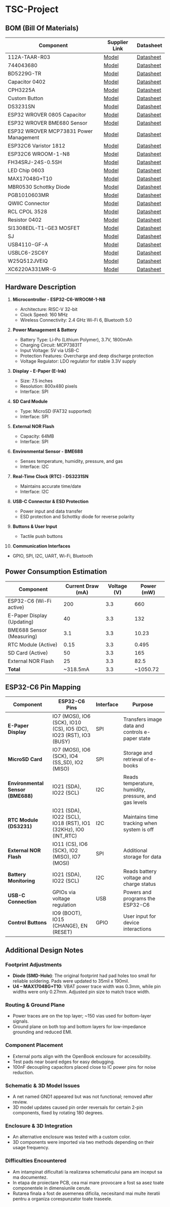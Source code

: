 # TSC-Project

## BOM (Bill Of Materials)

| Component             | Supplier Link                                                                                             | Datasheet                                                                                         |
|-----------------------|-----------------------------------------------------------------------------------------------------------|----------------------------------------------------------------------------------------------------|
| 112A-TAAR-R03         | [Model](https://store.comet.srl.ro/Catalogue/Product/43497/)                                             | [Datasheet](https://www.snapeda.com/parts/112A-TAAR-R03/Attend/datasheet/)                        |
| 744043680             | [Model](https://ro.mouser.com/ProductDetail/Wurth-Elektronik/744043680?qs=PGXP4M47uW6VkZq%252BkzjrHA%3D%3D)| [Datasheet](https://www.we-online.com/components/products/datasheet/744043680.pdf)                |
| BD5229G-TR            | [Model](https://componentsearchengine.com/part-view/BD5229G-TR/ROHM%20Semiconductor)                     | [Datasheet](https://fscdn.rohm.com/en/products/databook/datasheet/ic/power/voltage_detector/bd52xxg-e.pdf) |
| Capacitor 0402        | [Model](https://ro.mouser.com/c/passive-components/capacitors/ceramic-capacitors/?q=CC0402&srsltid=AfmBOoogjqwwed3xvp6V5-bfVkRuawirfMcnAC47L-UQdC3mnXJk097M) | [Datasheet](https://componentsearchengine.com/Datasheets/2/CC0402MRX5R5BB106.pdf)                  |
| CPH3225A              | [Model](https://www.snapeda.com/parts/CPH3225A/Seiko+Instruments/view-part/?ref=snap)                    | [Datasheet](https://www.snapeda.com/parts/CPH3225A/Seiko%20Instruments/datasheet/)                |
| Custom Button         | [Model](https://industry.panasonic.com/global/en/products/control/switch/light-touch/number/evqpuj02k)    | [Datasheet](https://industry.panasonic.com/global/en/downloads?tab=catalog&small_g_cd=203&part_no=EVQPUJ02K) |
| DS3231SN              | [Model](https://www.snapeda.com/parts/DS3231SN%23/Analog+Devices/view-part/?ref=eda)                    | [Datasheet](https://www.snapeda.com/parts/DS3231SN%23/Analog%20Devices/datasheet/)                |
| ESP32 WROVER 0805 Capacitor | [Model]()                                                                                          | [Datasheet]()                                                                                      |
| ESP32 WROVER BME680 Sensor | [Model](https://www.snapeda.com/parts/BME680/Bosch/view-part/?welcome=home)                        | [Datasheet](https://www.bosch-sensortec.com/media/boschsensortec/downloads/datasheets/bst-bme680-ds001.pdf) |
| ESP32 WROVER MCP73831 Power Management | [Model](https://www.snapeda.com/parts/BME680/Bosch/view-part/?welcome=home)             | [Datasheet](https://www.snapeda.com/parts/MCP73831T-2ACI/OT/Microchip/datasheet/)                  |
| ESP32C6 Varistor 1812 | [Model]()                                                                                                | [Datasheet]()                                                                                      |
| ESP32C6 WROOM-1-N8    | [Model](https://www.snapeda.com/parts/ESP32-C6-WROOM-1-N8/Espressif+Systems/view-part/?ref=eda)         | [Datasheet](https://www.snapeda.com/parts/ESP32-C6-WROOM-1-N8/Espressif%20Systems/datasheet/)      |
| FH34SRJ-24S-0.5SH     | [Model](https://ro.mouser.com/ProductDetail/Hirose-Connector/FH34SRJ-24S-0.5SH99?qs=vcbW%252B4%252BSTIpKBl5ap9J8Fw%3D%3D) | [Datasheet](https://www.snapeda.com/parts/FH34SRJ-24S-0.5SH(99)/Hirose%20Connector/datasheet/)    |
| LED Chip 0603         | [Model](https://www.snapeda.com/parts/KP-1608SURCK/Kingbright/view-part/?ref=search&t=LED%200603)        | [Datasheet](https://www.snapeda.com/parts/KP-1608SURCK/Kingbright/datasheet/)                     |
| MAX17048G+T10         | [Model](https://www.snapeda.com/parts/MAX17048G+T10/Analog+Devices/view-part/?ref=eda)                  | [Datasheet](https://www.snapeda.com/parts/MAX17048G+T10/Analog%20Devices/datasheet/)              |
| MBR0530 Schottky Diode| [Model](https://www.snapeda.com/parts/MBR0530/Onsemi/view-part/?ref=snap)                               | [Datasheet](https://www.snapeda.com/parts/MBR0530/ON%20Semiconductor/datasheet/)                   |
| PGB1010603MR          | [Model](https://www.snapeda.com/parts/PGB1010603MR/Littelfuse/view-part/?ref=eda)                       | [Datasheet](https://www.snapeda.com/parts/PGB1010603MR/Littelfuse%20Inc./datasheet/)               |
| QWIIC Connector       | [Model](https://www.snapeda.com/parts/PRT-14417/SparkFun/view-part/)                                    | [Datasheet](https://www.snapeda.com/parts/PRT-14417/SparkFun%20Electronics/datasheet/)             |
| RCL CPOL 3528         | [Model](https://www.snapeda.com/parts/CPH3225A/Seiko+Instruments/view-part/?ref=eda)                    | [Datasheet](https://s3.amazonaws.com/snapeda/datasheet/TAJB475K025RNJ_AVX.pdf)                     |
| Resistor 0402         | [Model](https://grabcad.com/library/resistor-0402-1)                                                     | [Datasheet](https://www.yageo.com/upload/media/product/products/datasheet/rchip/PYu-RC_Group_51_RoHS_L_12.pdf) |
| SI1308EDL-T1-GE3 MOSFET | [Model](https://www.snapeda.com/parts/SI1308EDL-T1-GE3/Vishay+Siliconix/view-part/?welcome=home&ref=eda) | [Datasheet](https://www.snapeda.com/parts/SI1308EDL-T1-GE3/Vishay%20Siliconix/datasheet/)         |
| SJ                    | [Model](https://grabcad.com/library/solder-jumpers-1)                                                    | [Datasheet]()                                                                                      |
| USB4110-GF-A          | [Model](https://componentsearchengine.com/part-view/USB4110-GF-A/GCT%20(GLOBAL%20CONNECTOR%20TECHNOLOGY))| [Datasheet](https://gct.co/files/drawings/usb4110.pdf)                                             |
| USBLC6-2SC6Y          | [Model](https://www.snapeda.com/parts/USBLC6-2SC6Y/STMicroelectronics/view-part/?welcome=home&ref=eda)  | [Datasheet](https://www.snapeda.com/parts/USBLC6-2SC6Y/STMicroelectronics/datasheet/)              |
| W25Q512JVEIQ          | [Model](https://www.snapeda.com/parts/W25Q512JVEIQ/Winbond+Electronics/view-part/?ref=eda)              | [Datasheet](https://www.winbond.com/resource-files/W25Q512JV%20SPI%20RevB%2006252019%20KMS.pdf)    |
| XC6220A331MR-G        | [Model](https://componentsearchengine.com/part-view/XC6220A331MR-G/Torex)                                | [Datasheet](https://product.torexsemi.com/system/files/series/xc6220.pdf)                          |

## Hardware Description

1. **Microcontroller - ESP32-C6-WROOM-1-N8**  
   - Architecture: RISC-V 32-bit  
   - Clock Speed: 160 MHz  
   - Wireless Connectivity: 2.4 GHz Wi-Fi 6, Bluetooth 5.0  

2. **Power Management & Battery**  
   - Battery Type: Li-Po (Lithium Polymer), 3.7V, 1800mAh  
   - Charging Circuit: MCP73831T  
   - Input Voltage: 5V via USB-C  
   - Protection Features: Overcharge and deep discharge protection  
   - Voltage Regulator: LDO regulator for stable 3.3V supply  

3. **Display - E-Paper (E-Ink)**  
   - Size: 7.5 inches  
   - Resolution: 800x480 pixels  
   - Interface: SPI  

4. **SD Card Module**  
   - Type: MicroSD (FAT32 supported)  
   - Interface: SPI  

5. **External NOR Flash**  
   - Capacity: 64MB  
   - Interface: SPI  

6. **Environmental Sensor - BME688**  
   - Senses temperature, humidity, pressure, and gas  
   - Interface: I2C  

7. **Real-Time Clock (RTC) - DS3231SN**  
   - Maintains accurate time/date  
   - Interface: I2C  

8. **USB-C Connector & ESD Protection**  
   - Power input and data transfer  
   - ESD protection and Schottky diode for reverse polarity  

9. **Buttons & User Input**  
   - Tactile push buttons  

10. **Communication Interfaces**  
   - GPIO, SPI, I2C, UART, Wi-Fi, Bluetooth  

## Power Consumption Estimation

| Component                | Current Draw (mA) | Voltage (V) | Power (mW) |
|--------------------------|------------------|-------------|------------|
| ESP32-C6 (Wi-Fi active)  | 200              | 3.3         | 660        |
| E-Paper Display (Updating) | 40             | 3.3         | 132        |
| BME688 Sensor (Measuring)  | 3.1            | 3.3         | 10.23      |
| RTC Module (Active)      | 0.15            | 3.3         | 0.495      |
| SD Card (Active)         | 50              | 3.3         | 165        |
| External NOR Flash       | 25              | 3.3         | 82.5       |
| **Total**                | ~318.5mA        | 3.3         | ~1050.72   |

## ESP32-C6 Pin Mapping

| Component                      | ESP32-C6 Pins                           | Interface | Purpose                                                    |
|--------------------------------|-----------------------------------------|----------|------------------------------------------------------------|
| **E-Paper Display**            | IO7 (MOSI), IO6 (SCK), IO10 (CS), IO5 (DC), IO23 (RST), IO3 (BUSY) | SPI  | Transfers image data and controls e-paper state           |
| **MicroSD Card**               | IO7 (MOSI), IO6 (SCK), IO4 (SS_SD), IO2 (MISO)                   | SPI  | Storage and retrieval of e-books                          |
| **Environmental Sensor (BME688)** | IO21 (SDA), IO22 (SCL)                | I2C      | Reads temperature, humidity, pressure, and gas levels     |
| **RTC Module (DS3231)**        | IO21 (SDA), IO22 (SCL), IO18 (RST), IO1 (32KHz), IO0 (INT_RTC)    | I2C      | Maintains time tracking when system is off                |
| **External NOR Flash**         | IO11 (CS), IO6 (SCK), IO2 (MISO), IO7 (MOSI)                      | SPI  | Additional storage for data                               |
| **Battery Monitoring**         | IO21 (SDA), IO22 (SCL)                | I2C      | Reads battery voltage and charge status                   |
| **USB-C Connection**           | GPIOs via voltage regulation           | USB      | Powers and programs the ESP32-C6                          |
| **Control Buttons**            | IO9 (BOOT), IO15 (CHANGE), EN (RESET)  | GPIO     | User input for device interactions                        |

## Additional Design Notes

### Footprint Adjustments
- **Diode (SMD-Hole)**: The original footprint had pad holes too small for reliable soldering. Pads were updated to 35mil x 190mil.  
- **U4 – MAX17048G+T10**: VBAT power trace width was 0.3mm, while pin widths were only 0.27mm. Adjusted pin size to match trace width.

### Routing & Ground Plane
- Power traces are on the top layer; ~150 vias used for bottom-layer signals.  
- Ground plane on both top and bottom layers for low-impedance grounding and reduced EMI.

### Component Placement
- External ports align with the OpenBook enclosure for accessibility.  
- Test pads near board edges for easy debugging.  
- 100nF decoupling capacitors placed close to IC power pins for noise reduction.

### Schematic & 3D Model Issues
- A net named GND1 appeared but was not functional; removed after review.  
- 3D model updates caused pin order reversals for certain 2-pin components, fixed by rotating 180 degrees.

### Enclosure & 3D Integration
- An alternative enclosure was tested with a custom color.  
- 3D components were imported via two methods depending on their usage frequency.

### Difficulties Encountered
- Am intampinat dificultati la realizarea schematicului pana am inceput sa ma documentez.  
- In etapa de proiectare PCB, cea mai mare provocare a fost sa asez toate componentele in dimensiunile cerute.  
- Rutarea finala a fost de asemenea dificila, necesitand mai multe iteratii pentru a organiza corespunzator toate traseele.